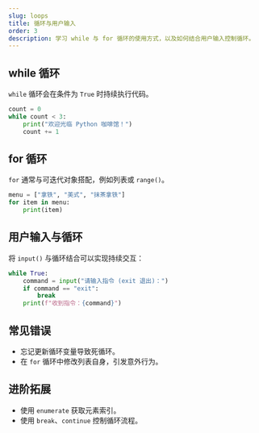 ```yaml
---
slug: loops
title: 循环与用户输入
order: 3
description: 学习 while 与 for 循环的使用方式，以及如何结合用户输入控制循环。
---
```


## while 循环
`while` 循环会在条件为 `True` 时持续执行代码。

```python
count = 0
while count < 3:
    print("欢迎光临 Python 咖啡馆！")
    count += 1
```

## for 循环
`for` 通常与可迭代对象搭配，例如列表或 `range()`。

```python
menu = ["拿铁", "美式", "抹茶拿铁"]
for item in menu:
    print(item)
```

## 用户输入与循环
将 `input()` 与循环结合可以实现持续交互：

```python
while True:
    command = input("请输入指令 (exit 退出)：")
    if command == "exit":
        break
    print(f"收到指令：{command}")
```

## 常见错误
- 忘记更新循环变量导致死循环。
- 在 `for` 循环中修改列表自身，引发意外行为。

## 进阶拓展
- 使用 `enumerate` 获取元素索引。
- 使用 `break`、`continue` 控制循环流程。
